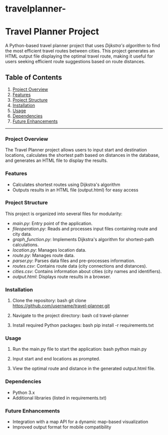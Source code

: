 # travelplanner-

# Travel Planner Project

A Python-based travel planner project that uses *Dijkstra's algorithm* to find the most efficient travel routes between cities. This project generates an HTML output file displaying the optimal travel route, making it useful for users seeking efficient route suggestions based on route distances.

## Table of Contents
1. [Project Overview](#project-overview)
2. [Features](#features)
3. [Project Structure](#project-structure)
4. [Installation](#installation)
5. [Usage](#usage)
6. [Dependencies](#dependencies)
7. [Future Enhancements](#future-enhancements)


---

### Project Overview
The Travel Planner project allows users to input start and destination locations, calculates the shortest path based on distances in the database, and generates an HTML file to display the results.

### Features
- Calculates shortest routes using Dijkstra's algorithm
- Outputs results in an HTML file (output.html) for easy access

### Project Structure
This project is organized into several files for modularity:

- *main.py*: Entry point of the application.
- *fileoperation.py*: Reads and processes input files containing route and city data.
- *graph_function.py*: Implements Dijkstra's algorithm for shortest-path calculations.
- *location.py*: Manages location data.
- *route.py*: Manages route data.
- *parser.py*: Parses data files and pre-processes information.
- *routes.csv*: Contains route data (city connections and distances).
- *cities.csv*: Contains information about cities (city names and identifiers).
- *output.html*: Displays route results in a browser.

### Installation

1. Clone the repository:
   bash
   git clone https://github.com/username/travel-planner.git
   
2. Navigate to the project directory:
   bash
   cd travel-planner
   
3. Install required Python packages:
   bash
   pip install -r requirements.txt
   

### Usage
1. Run the main.py file to start the application:
   bash
   python main.py
   
2. Input start and end locations as prompted.
3. View the optimal route and distance in the generated output.html file.

### Dependencies
- Python 3.x
- Additional libraries (listed in requirements.txt)

### Future Enhancements
- Integration with a map API for a dynamic map-based visualization
- Improved output format for mobile compatibility

